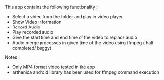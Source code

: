 This app contains the following functionality :
* Select a video from the folder and play in video player
* Show Video Information
* Record Audio
* Play recorded audio
* Give the start time and end time of the video to replace audio
* Audio merge processes in given time of the video using ffmpeg ( half completed/ buggy)
  
Notes :
* Only MP4 format video tested in the app
* arthenica android library has been used for ffmpeg command execution
